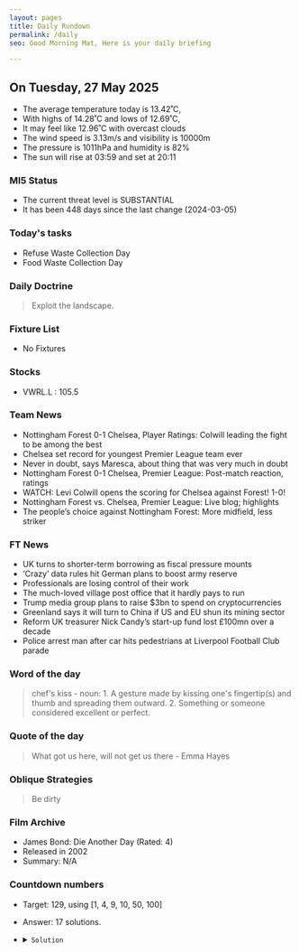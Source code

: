 ```yaml
---
layout: pages
title: Daily Rundown
permalink: /daily
seo: Good Morning Mat, Here is your daily briefing

---
```


<!-- weather_marker starts -->
## On Tuesday, 27 May 2025

- The average temperature today is 13.42˚C,
- With highs of 14.28˚C and lows of 12.69˚C,
- It may feel like 12.96˚C with overcast clouds
- The wind speed is 3.13m/s and visibility is 10000m
- The pressure is 1011hPa and humidity is 82%
- The sun will rise at 03:59 and set at 20:11

<!-- weather_marker ends -->

### MI5 Status
<!-- threat_marker starts -->
- The current threat level is <span class="highlighter">SUBSTANTIAL</span>
- It has been 448 days since the last change (2024-03-05)

<!-- threat_marker ends -->

### Today's tasks
<!-- task_marker starts -->
- Refuse Waste Collection Day
- Food Waste Collection Day

<!-- task_marker ends -->

### Daily Doctrine
<!-- doctrine_marker starts -->
> Exploit the landscape.
<!-- doctrine_marker ends -->

### Fixture List

<!-- fixture_marker starts -->
- No Fixtures
<!-- fixture_marker ends -->

### Stocks

<!-- stocks_marker starts -->

- VWRL.L : 105.5 

<!-- stocks_marker ends -->

### Team News
<!-- news_marker starts -->

- Nottingham Forest 0-1 Chelsea, Player Ratings: Colwill leading the fight to be among the best
- Chelsea set record for youngest Premier League team ever
- Never in doubt, says Maresca, about thing that was very much in doubt
- Nottingham Forest 0-1 Chelsea, Premier League: Post-match reaction, ratings
- WATCH: Levi Colwill opens the scoring for Chelsea against Forest! 1-0!
- Nottingham Forest vs. Chelsea, Premier League: Live blog; highlights
- The people’s choice against Nottingham Forest: More midfield, less striker

<!-- news_marker ends -->

### FT News

<!-- ftnews_marker starts -->

- UK turns to shorter-term borrowing as fiscal pressure mounts
- ‘Crazy’ data rules hit German plans to boost army reserve
- Professionals are losing control of their work
- The much-loved village post office that it hardly pays to run
- Trump media group plans to raise $3bn to spend on cryptocurrencies
- Greenland says it will turn to China if US and EU shun its mining sector
- Reform UK treasurer Nick Candy’s start-up fund lost £100mn over a decade
- Police arrest man after car hits pedestrians at Liverpool Football Club parade

<!-- ftnews_marker ends -->

### Word of the day

<!-- word_marker starts -->

 > chef's kiss - noun: 1. A gesture made by kissing one's fingertip(s) and thumb and spreading them outward. 2. Something or someone considered excellent or perfect.

<!-- word_marker ends -->

### Quote of the day
<!-- quote_marker starts -->

> What got us here, will not get us there - Emma Hayes

<!-- quote_marker ends -->

### Oblique Strategies
<!-- eno_marker starts -->
> Be dirty

<!-- eno_marker ends -->

### Film Archive

<!-- film_marker starts -->
- James Bond: Die Another Day (Rated: 4)
- Released in 2002
- Summary: N/A
<!-- film_marker ends -->

### Countdown numbers
<!-- game_marker starts -->

- Target: 129, using [1, 4, 9, 10, 50, 100]
- Answer: 17 solutions.

- <details><summary><code>Solution</code></summary>

  Solution: 50 / ( 10 + 1 - 9 ) + 100 + 4

   </details>

<!-- game_marker ends -->

